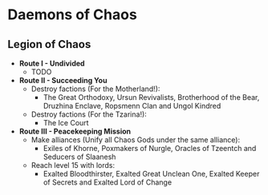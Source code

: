 # Daemons of Chaos

## Legion of Chaos

* **Route I - Undivided**
    * TODO
* **Route II - Succeeding You**
    * Destroy factions (For the Motherland!):
        * The Great Orthodoxy, Ursun Revivalists, Brotherhood of the Bear, Druzhina Enclave, Ropsmenn Clan and Ungol
        Kindred
    * Destroy factions (For the Tzarina!):
        * The Ice Court
* **Route III - Peacekeeping Mission**
    * Make alliances (Unify all Chaos Gods under the same alliance):
        * Exiles of Khorne, Poxmakers of Nurgle, Oracles of Tzeentch and Seducers of Slaanesh
    * Reach level 15 with lords:
        * Exalted Bloodthirster, Exalted Great Unclean One, Exalted Keeper of Secrets and Exalted Lord of Change
